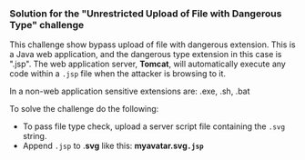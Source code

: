 ### Solution for the "Unrestricted Upload of File with Dangerous Type" challenge

This challenge show bypass upload of file with dangerous extension.
This is a Java web application, and the dangerous type extension in this case is ".jsp". The web application server, **Tomcat**, will automatically execute any code within a `.jsp` file when the attacker is browsing to it.

In a non-web application sensitive extensions are: .exe, .sh, .bat  

To solve the challenge do the following:

* To pass file type check, upload a server script file containing the `.svg` string.
* Append `.jsp` to .**svg** like this: **myavatar.svg`.jsp`**